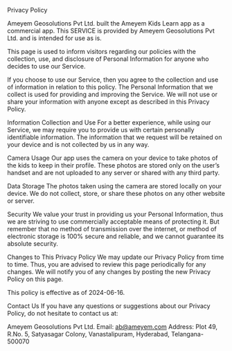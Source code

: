Privacy Policy

Ameyem Geosolutions Pvt Ltd. built the Ameyem Kids Learn app as a commercial app. This SERVICE is provided by Ameyem Geosolutions Pvt Ltd. and is intended for use as is.

This page is used to inform visitors regarding our policies with the collection, use, and disclosure of Personal Information for anyone who decides to use our Service.

If you choose to use our Service, then you agree to the collection and use of information in relation to this policy. The Personal Information that we collect is used for providing and improving the Service. We will not use or share your information with anyone except as described in this Privacy Policy.

Information Collection and Use For a better experience, while using our Service, we may require you to provide us with certain personally identifiable information. The information that we request will be retained on your device and is not collected by us in any way.

Camera Usage Our app uses the camera on your device to take photos of the kids to keep in their profile. These photos are stored only on the user’s handset and are not uploaded to any server or shared with any third party.

Data Storage The photos taken using the camera are stored locally on your device. We do not collect, store, or share these photos on any other website or server.

Security We value your trust in providing us your Personal Information, thus we are striving to use commercially acceptable means of protecting it. But remember that no method of transmission over the internet, or method of electronic storage is 100% secure and reliable, and we cannot guarantee its absolute security.

Changes to This Privacy Policy We may update our Privacy Policy from time to time. Thus, you are advised to review this page periodically for any changes. We will notify you of any changes by posting the new Privacy Policy on this page.

This policy is effective as of 2024-06-16.

Contact Us If you have any questions or suggestions about our Privacy Policy, do not hesitate to contact us at:

Ameyem Geosolutions Pvt Ltd. Email: ab@ameyem.com Address: Plot 49, R.No. 5, Satyasagar Colony, Vanastalipuram, Hyderabad, Telangana-500070

